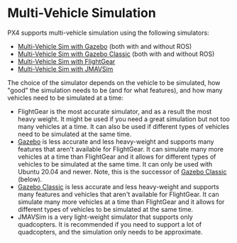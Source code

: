 # Multi-Vehicle Simulation

PX4 supports multi-vehicle simulation using the following simulators:
- [Multi-Vehicle Sim with Gazebo](../sim_gazebo_gz/multi_vehicle_simulation.md) (both with and without ROS)
- [Multi-Vehicle Sim with Gazebo Classic](../sim_gazebo_classic/multi_vehicle_simulation_gazebo.md) (both with and without ROS)
- [Multi-Vehicle Sim with FlightGear](../simulation/multi_vehicle_flightgear.md)
- [Multi-Vehicle Sim with JMAVSim](../simulation/multi_vehicle_jmavsim.md)

The choice of the simulator depends on the vehicle to be simulated, how "good" the simulation needs to be (and for what features), and how many vehicles need to be simulated at a time:

- FlightGear is the most accurate simulator, and as a result the most heavy weight.
  It might be used if you need a great simulation but not too many vehicles at a time.
  It can also be used if different types of vehicles need to be simulated at the same time.
- [Gazebo](sim_gazebo_gz/gazebo.md) is less accurate and less heavy-weight and supports many features that aren't available for FlightGear.
  It can simulate many more vehicles at a time than FlightGear and it allows for different types of vehicles to be simulated at the same time.
  It can only be used with Ubuntu 20.04 and newer.
  Note, this is the successor of [Gazebo Classic](sim_gazebo_classic/gazebo.md) (below).
- [Gazebo Classic](../sim_gazebo_classic/README.md) is less accurate and less heavy-weight and supports many features and vehicles that aren't available for FlightGear.
  It can simulate many more vehicles at a time than FlightGear and it allows for different types of vehicles to be simulated at the same time.
- JMAVSim is a very light-weight simulator that supports only quadcopters.
  It is recommended if you need to support a lot of quadcopters, and the simulation only needs to be approximate.